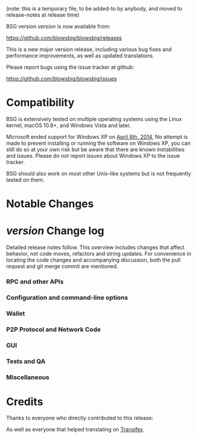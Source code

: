 (note: this is a temporary file, to be added-to by anybody, and moved to release-notes at release time)

BSG version *version* is now available from:

  <https://github.com/blowsbig/blowsbig/releases>

This is a new major version release, including various bug fixes and
performance improvements, as well as updated translations.

Please report bugs using the issue tracker at github:

  <https://github.com/blowsbig/blowsbig/issues>

Compatibility
==============

BSG is extensively tested on multiple operating systems using
the Linux kernel, macOS 10.8+, and Windows Vista and later.

Microsoft ended support for Windows XP on [April 8th, 2014](https://www.microsoft.com/en-us/WindowsForBusiness/end-of-xp-support),
No attempt is made to prevent installing or running the software on Windows XP, you
can still do so at your own risk but be aware that there are known instabilities and issues.
Please do not report issues about Windows XP to the issue tracker.

BSG should also work on most other Unix-like systems but is not
frequently tested on them.

Notable Changes
===============



*version* Change log
=================

Detailed release notes follow. This overview includes changes that affect
behavior, not code moves, refactors and string updates. For convenience in locating
the code changes and accompanying discussion, both the pull request and
git merge commit are mentioned.

### RPC and other APIs


### Configuration and command-line options


### Wallet


### P2P Protocol and Network Code


### GUI


### Tests and QA


### Miscellaneous


Credits
=======

Thanks to everyone who directly contributed to this release:


As well as everyone that helped translating on [Transifex](https://www.transifex.com/projects/p/blowsbigcoin-translations/).
